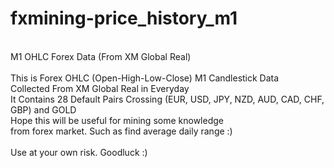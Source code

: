 # fxmining-price_history_m1<br>
<br>
M1 OHLC Forex Data (From XM Global Real)<br>
<br>
This is Forex OHLC (Open-High-Low-Close) M1 Candlestick Data<br>
Collected From XM Global Real in Everyday<br>
It Contains 28 Default Pairs Crossing (EUR, USD, JPY, NZD, AUD, CAD, CHF, GBP) and GOLD 
<br>
Hope this will be useful for mining some knowledge<br>
from forex market. Such as find average daily range :)<br>
<br>
Use at your own risk. Goodluck :)<br>

